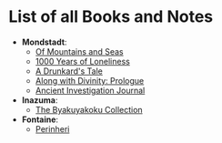 # List of all Books and Notes

* **Mondstadt**:
    * [Of Mountains and Seas](./Mondstadt/Of_Mountains_and_Seas.md)
    * [1000 Years of Loneliness](./Mondstadt/1000_Years_of_Loneliness.md)
    * [A Drunkard's Tale](./Mondstadt/A_Drunkards_Tale.md)
    * [Along with Divinity: Prologue](./Mondstadt/Along_with_Divinity_Prologue.md)
    * [Ancient Investigation Journal](./Mondstadt/Ancient_Investigation_Journal.md)
* **Inazuma**:
    * [The Byakuyakoku Collection](./Inazuma/The_Byakuyakoku_Collection.md)
* **Fontaine**:
    * [Perinheri](./Fontaine/Perinheri.md)
